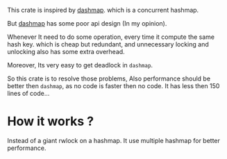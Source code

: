 This crate is inspired by [dashmap](https://github.com/xacrimon/dashmap). which is a concurrent hashmap.

But [dashmap](https://github.com/xacrimon/dashmap) has some poor api design (In my opinion). 

Whenever It need to do some operation, every time it compute the same hash key. which is cheap but redundant, and unnecessary locking and unlocking also has some extra overhead. 

Moreover, Its very easy to get deadlock in `dashmap`.

So this crate is to resolve those problems, Also performance should be better then `dashmap`, as no code is faster then no code. It has less then 150 lines of code...

# How it works ?

Instead of a giant rwlock on a hashmap. It use multiple hashmap for better performance. 
